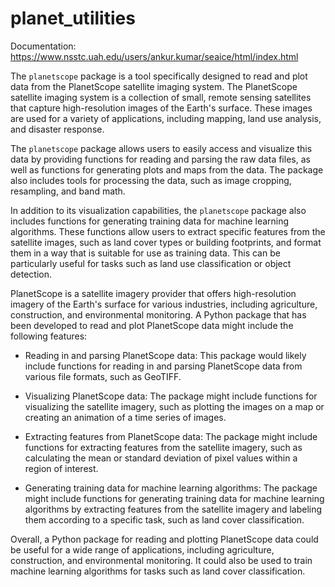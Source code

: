 # planet_utilities

Documentation: https://www.nsstc.uah.edu/users/ankur.kumar/seaice/html/index.html

The `planetscope` package is a tool specifically designed to read and plot data from the PlanetScope satellite imaging system. The PlanetScope satellite imaging system is a collection of small, remote sensing satellites that capture high-resolution images of the Earth's surface. These images are used for a variety of applications, including mapping, land use analysis, and disaster response.

The `planetscope` package allows users to easily access and visualize this data by providing functions for reading and parsing the raw data files, as well as functions for generating plots and maps from the data. The package also includes tools for processing the data, such as image cropping, resampling, and band math.

In addition to its visualization capabilities, the `planetscope` package also includes functions for generating training data for machine learning algorithms. These functions allow users to extract specific features from the satellite images, such as land cover types or building footprints, and format them in a way that is suitable for use as training data. This can be particularly useful for tasks such as land use classification or object detection.


PlanetScope is a satellite imagery provider that offers high-resolution imagery of the Earth's surface for various industries, including agriculture, construction, and environmental monitoring. A Python package that has been developed to read and plot PlanetScope data might include the following features:

*    Reading in and parsing PlanetScope data: This package would likely include functions for reading in and parsing PlanetScope data from various file formats, such as GeoTIFF.

*    Visualizing PlanetScope data: The package might include functions for visualizing the satellite imagery, such as plotting the images on a map or creating an animation of a time series of images.

*    Extracting features from PlanetScope data: The package might include functions for extracting features from the satellite imagery, such as calculating the mean or standard deviation of pixel values within a region of interest.

*    Generating training data for machine learning algorithms: The package might include functions for generating training data for machine learning algorithms by extracting features from the satellite imagery and labeling them according to a specific task, such as land cover classification.

Overall, a Python package for reading and plotting PlanetScope data could be useful for a wide range of applications, including agriculture, construction, and environmental monitoring. It could also be used to train machine learning algorithms for tasks such as land cover classification.

